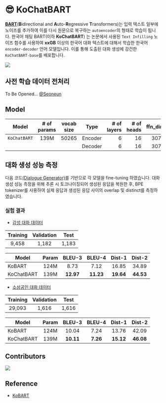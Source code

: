 # 😎 KoChatBART
[**BART**](https://arxiv.org/pdf/1910.13461.pdf)(**B**idirectional and **A**uto-**R**egressive **T**ransformers)는 입력 텍스트 일부에 노이즈를 추가하여 이를 다시 원문으로 복구하는 `autoencoder`의 형태로 학습이 됩니다. 한국어 채팅 BART(이하 **KoChatBART**) 는 논문에서 사용된 `Text Infilling` 노이즈 함수를 사용하여 **xxGB** 이상의 한국어 대화 텍스트에 대해서 학습한 한국어 `encoder-decoder` 언어 모델입니다. 이를 통해 도출된 대화 생성에 강건한 `KoChatBART-base`를 배포합니다.

<img src=https://user-images.githubusercontent.com/55969260/205434343-b72641e9-d0f9-4b88-a334-9f904e0a35c5.png>

## 사전 학습 데이터 전처리
To Be Opened... [@Seoneun](https://github.com/Seoneun)

## Model

| Model         | # of params | vocab size |  Type   | # of layers | # of heads | ffn_dim | hidden_dims |
| ------------- | :---------: | :-----: | :----------: | ---------: | ------: | ----------: | ----------: | 
| `KoChatBART` |    139M     | 50265 | Encoder |           6 |         16 |    3072 |         768 |
|               |            |  | Decoder |           6 |         16 |    3072 |         768 |

## 대화 생성 성능 측정
다음 코드[(Dialogue Generator)](https://github.com/2unju/KoBART_Dialogue_Generator)를 기반으로 각 모델을 fine-tuning 하였습니다. 대화 생성 성능 측정을 위해 추론 시 토크나이징되어 생성된 응답을 복원한 후, BPE tokenizer를 사용하여 실제 응답과 생성된 응답 사이의 overlap 및 distinct를 측정하였습니다.

### 실험 결과
- [감성 대화 데이터](https://github.com/songys/Chatbot_data)

|Training|Validation|Test|
|:----:|:----:|:----:|
|9,458|1,182|1,183|

| Model                  | Param | BLEU-3 | BLEU-4 | Dist-1 | Dist-2 |
|------------------------|:----:|:----:|:----:|:----:|:----:|
| KoBART    | 124M  | 8.73 | 7.12 | 16.85 | 34.89 |
| KoChatBART    | 139M  | **12.97** | **11.23** | **19.64** | **44.53** |

- [소상공인 대화 데이터](https://github.com/2unju/AIHub_Chitchat_dataset_parser)

|Training|Validation|Test|
|:----:|:----:|:----:|
|29,093|1,616|1,616|

| Model                  | Param | BLEU-3 | BLEU-4 | Dist-1 | Dist-2 |
|------------------------|:----:|:----:|:----:|:----:|:----:|
| KoBART    | 124M  | 10.04 | 7.24 | 13.76| 42.09 |
| KoChatBART    | 139M  | **10.11** | **7.26** | **15.12** | **46.08** |

## Contributors
<a href="https://github.com/BM-K/KoChatBART/graphs/contributors">
  <img src="https://contrib.rocks/image?repo=BM-K/KoChatBART" />
</a>

## Reference
- [KoBART](https://github.com/SKT-AI/KoBART)
